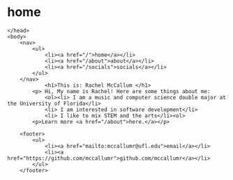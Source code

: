 
# home

<html>
	<head>
		<title>Rachel McCallum, Lvl. 1 Programmer</title>
		
	</head>
	<body>
		<nav>
    		<ul>
        		<li><a href="/">home</a></li>
	        	<li><a href="/about">about</a></li>
        		<li><a href="/socials">socials</a></li>
    		</ul>
		</nav>
        		<h1>This is: Rachel McCallum </h1> 
			<p> Hi, My name is Rachel! Here are some things about me:
				<ol><li> I am a music and computer science double major at the University of Florida</li>
				<li> I am interested in software development</li>
				<li> I like to mix STEM and the arts</li><ol>
			<p>Learn more <a href="/about">here.</a></p>
			
		<footer>
    		<ul>
        		<li><a href="mailto:mccallumr@ufl.edu">email</a></li>
        		<li><a href="https://github.com/mccallumr">github.com/mccallumr</a></li>
			</ul>
		</footer>

